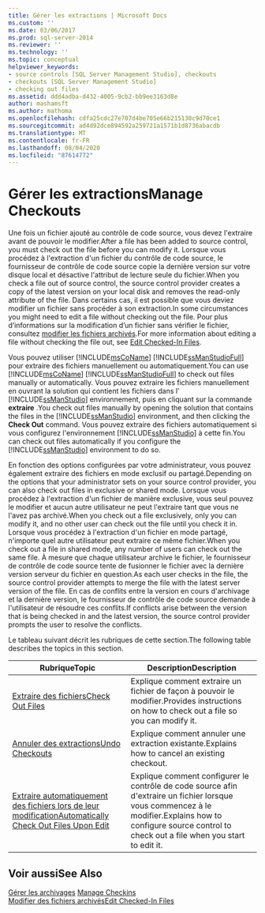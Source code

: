 ```yaml
---
title: Gérer les extractions | Microsoft Docs
ms.custom: ''
ms.date: 03/06/2017
ms.prod: sql-server-2014
ms.reviewer: ''
ms.technology: ''
ms.topic: conceptual
helpviewer_keywords:
- source controls [SQL Server Management Studio], checkouts
- checkouts [SQL Server Management Studio]
- checking out files
ms.assetid: ddd4adba-d432-4005-9cb2-bb9ee3163d8e
author: mashamsft
ms.author: mathoma
ms.openlocfilehash: cdfa25cdc27e707d4be705e66b215130c9d70ce1
ms.sourcegitcommit: ad4d92dce894592a259721a1571b1d8736abacdb
ms.translationtype: MT
ms.contentlocale: fr-FR
ms.lasthandoff: 08/04/2020
ms.locfileid: "87614772"
---
```

# <a name="manage-checkouts"></a><span data-ttu-id="dae4d-102">Gérer les extractions</span><span class="sxs-lookup"><span data-stu-id="dae4d-102">Manage Checkouts</span></span>
  <span data-ttu-id="dae4d-103">Une fois un fichier ajouté au contrôle de code source, vous devez l'extraire avant de pouvoir le modifier.</span><span class="sxs-lookup"><span data-stu-id="dae4d-103">After a file has been added to source control, you must check out the file before you can modify it.</span></span> <span data-ttu-id="dae4d-104">Lorsque vous procédez à l'extraction d'un fichier du contrôle de code source, le fournisseur de contrôle de code source copie la dernière version sur votre disque local et désactive l'attribut de lecture seule du fichier.</span><span class="sxs-lookup"><span data-stu-id="dae4d-104">When you check a file out of source control, the source control provider creates a copy of the latest version on your local disk and removes the read-only attribute of the file.</span></span> <span data-ttu-id="dae4d-105">Dans certains cas, il est possible que vous deviez modifier un fichier sans procéder à son extraction.</span><span class="sxs-lookup"><span data-stu-id="dae4d-105">In some circumstances you might need to edit a file without checking out the file.</span></span> <span data-ttu-id="dae4d-106">Pour plus d’informations sur la modification d’un fichier sans vérifier le fichier, consultez [modifier les fichiers archivés](../../2014/database-engine/edit-checked-in-files.md).</span><span class="sxs-lookup"><span data-stu-id="dae4d-106">For more information about editing a file without checking the file out, see [Edit Checked-In Files](../../2014/database-engine/edit-checked-in-files.md).</span></span>  
  
 <span data-ttu-id="dae4d-107">Vous pouvez utiliser [!INCLUDE[msCoName](../includes/msconame-md.md)] [!INCLUDE[ssManStudioFull](../includes/ssmanstudiofull-md.md)] pour extraire des fichiers manuellement ou automatiquement.</span><span class="sxs-lookup"><span data-stu-id="dae4d-107">You can use [!INCLUDE[msCoName](../includes/msconame-md.md)] [!INCLUDE[ssManStudioFull](../includes/ssmanstudiofull-md.md)] to check out files manually or automatically.</span></span> <span data-ttu-id="dae4d-108">Vous pouvez extraire les fichiers manuellement en ouvrant la solution qui contient les fichiers dans l' [!INCLUDE[ssManStudio](../includes/ssmanstudio-md.md)] environnement, puis en cliquant sur la commande **extraire** .</span><span class="sxs-lookup"><span data-stu-id="dae4d-108">You check out files manually by opening the solution that contains the files in the [!INCLUDE[ssManStudio](../includes/ssmanstudio-md.md)] environment, and then clicking the **Check Out** command.</span></span> <span data-ttu-id="dae4d-109">Vous pouvez extraire des fichiers automatiquement si vous configurez l'environnement [!INCLUDE[ssManStudio](../includes/ssmanstudio-md.md)] à cette fin.</span><span class="sxs-lookup"><span data-stu-id="dae4d-109">You can check out files automatically if you configure the [!INCLUDE[ssManStudio](../includes/ssmanstudio-md.md)] environment to do so.</span></span>  
  
 <span data-ttu-id="dae4d-110">En fonction des options configurées par votre administrateur, vous pouvez également extraire des fichiers en mode exclusif ou partagé.</span><span class="sxs-lookup"><span data-stu-id="dae4d-110">Depending on the options that your administrator sets on your source control provider, you can also check out files in exclusive or shared mode.</span></span> <span data-ttu-id="dae4d-111">Lorsque vous procédez à l'extraction d'un fichier de manière exclusive, vous seul pouvez le modifier et aucun autre utilisateur ne peut l'extraire tant que vous ne l'avez pas archivé.</span><span class="sxs-lookup"><span data-stu-id="dae4d-111">When you check out a file exclusively, only you can modify it, and no other user can check out the file until you check it in.</span></span> <span data-ttu-id="dae4d-112">Lorsque vous procédez à l'extraction d'un fichier en mode partagé, n'importe quel autre utilisateur peut extraire ce même fichier.</span><span class="sxs-lookup"><span data-stu-id="dae4d-112">When you check out a file in shared mode, any number of users can check out the same file.</span></span> <span data-ttu-id="dae4d-113">À mesure que chaque utilisateur archive le fichier, le fournisseur de contrôle de code source tente de fusionner le fichier avec la dernière version serveur du fichier en question.</span><span class="sxs-lookup"><span data-stu-id="dae4d-113">As each user checks in the file, the source control provider attempts to merge the file with the latest server version of the file.</span></span> <span data-ttu-id="dae4d-114">En cas de conflits entre la version en cours d'archivage et la dernière version, le fournisseur de contrôle de code source demande à l'utilisateur de résoudre ces conflits.</span><span class="sxs-lookup"><span data-stu-id="dae4d-114">If conflicts arise between the version that is being checked in and the latest version, the source control provider prompts the user to resolve the conflicts.</span></span>  
  
 <span data-ttu-id="dae4d-115">Le tableau suivant décrit les rubriques de cette section.</span><span class="sxs-lookup"><span data-stu-id="dae4d-115">The following table describes the topics in this section.</span></span>  
  
|<span data-ttu-id="dae4d-116">Rubrique</span><span class="sxs-lookup"><span data-stu-id="dae4d-116">Topic</span></span>|<span data-ttu-id="dae4d-117">Description</span><span class="sxs-lookup"><span data-stu-id="dae4d-117">Description</span></span>|  
|-----------|-----------------|  
|[<span data-ttu-id="dae4d-118">Extraire des fichiers</span><span class="sxs-lookup"><span data-stu-id="dae4d-118">Check Out Files</span></span>](../../2014/database-engine/check-out-files.md)|<span data-ttu-id="dae4d-119">Explique comment extraire un fichier de façon à pouvoir le modifier.</span><span class="sxs-lookup"><span data-stu-id="dae4d-119">Provides instructions on how to check out a file so you can modify it.</span></span>|  
|[<span data-ttu-id="dae4d-120">Annuler des extractions</span><span class="sxs-lookup"><span data-stu-id="dae4d-120">Undo Checkouts</span></span>](../../2014/database-engine/undo-checkouts.md)|<span data-ttu-id="dae4d-121">Explique comment annuler une extraction existante.</span><span class="sxs-lookup"><span data-stu-id="dae4d-121">Explains how to cancel an existing checkout.</span></span>|  
|[<span data-ttu-id="dae4d-122">Extraire automatiquement des fichiers lors de leur modification</span><span class="sxs-lookup"><span data-stu-id="dae4d-122">Automatically Check Out Files Upon Edit</span></span>](../../2014/database-engine/automatically-check-out-files-upon-edit.md)|<span data-ttu-id="dae4d-123">Explique comment configurer le contrôle de code source afin d'extraire un fichier lorsque vous commencez à le modifier.</span><span class="sxs-lookup"><span data-stu-id="dae4d-123">Explains how to configure source control to check out a file when you start to edit it.</span></span>|  
  
## <a name="see-also"></a><span data-ttu-id="dae4d-124">Voir aussi</span><span class="sxs-lookup"><span data-stu-id="dae4d-124">See Also</span></span>  
 <span data-ttu-id="dae4d-125">[Gérer les archivages](../../2014/database-engine/manage-checkins.md) </span><span class="sxs-lookup"><span data-stu-id="dae4d-125">[Manage Checkins](../../2014/database-engine/manage-checkins.md) </span></span>  
 [<span data-ttu-id="dae4d-126">Modifier des fichiers archivés</span><span class="sxs-lookup"><span data-stu-id="dae4d-126">Edit Checked-In Files</span></span>](../../2014/database-engine/edit-checked-in-files.md)  
  
  
